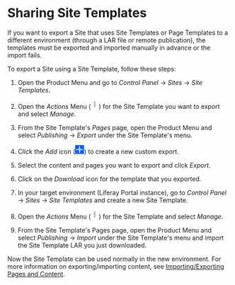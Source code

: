 # Sharing Site Templates

If you want to export a Site that uses Site Templates or Page Templates to a different environment (through a LAR file or remote publication), the templates must be exported and imported manually in advance or the import fails.

To export a Site using a Site Template, follow these steps:

1.  Open the Product Menu and go to *Control Panel* &rarr; *Sites* &rarr; *Site Templates*.

2.  Open the *Actions* Menu (![Actions](../../../images/icon-actions.png)) for the Site Template you want to export and select *Manage*.
 
3.  From the Site Template's *Pages* page, open the Product Menu and select *Publishing* &rarr; *Export* under the Site Template's menu.

4.  Click the *Add* icon (![Add](../../../images/icon-add.png)) to create a new custom export.
 
5.  Select the content and pages you want to export and click *Export*.

6.  Click on the *Download* icon for the template that you exported.

7.  In your target environment (Liferay Portal instance), go to *Control Panel* &rarr; *Sites* &rarr; *Site Templates* and create a new Site Template.

8.  Open the *Actions* Menu (![Actions](../../../images/icon-actions.png)) for the Site Template and select *Manage*.

9.  From the Site Template's Pages page, open the Product Menu and select  *Publishing* &rarr; *Import* under the Site Template's menu and import the Site Template LAR you just downloaded.

Now the Site Template can be used normally in the new environment. For more information on exporting/importing content, see [Importing/Exporting Pages and Content](./09-importing-exporting-pages-and-content.md).
